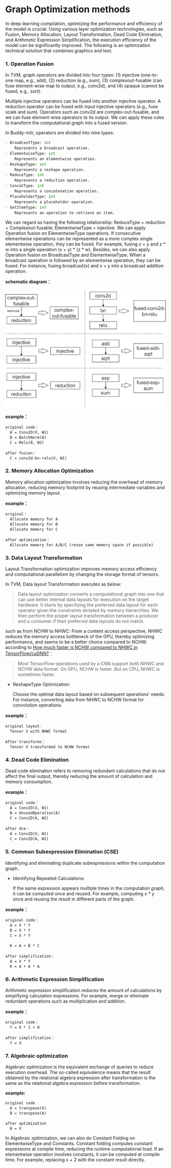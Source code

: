 # Graph Optimization methods
In deep learning compilation, optimizing the performance and efficiency of the model is crucial. Using various layer optimization technologies, such as Fusion, Memory Allocation, Layout Transformation, Dead Code Elimination, and Arithmetic Expression Simplification, the execution efficiency of the model can be significantly improved. The following is an optimization technical solution that combines graphics and text.
### 1. Operation Fusion
In TVM, graph operators are divided into four types: (1) injective (one-to-one map, e.g., add), (2) reduction (e.g., sum), (3) complexout-fusable (can fuse element-wise map to output, e.g., conv2d), and (4) opaque (cannot be fused, e.g., sort).

Multiple injective operators can be fused into another injective operator. A reduction operator can be fused with input injective operators (e.g., fuse scale and sum). Operators such as conv2d are complex-out-fusable, and we can fuse element-wise operators to its output. We can apply these rules to transform the computational graph into a fused version.

In Buddy-mlir, operators are divided into nine types: 
```python
- BroadcastType: int
	Represents a broadcast operation.
- ElementwiseType: int
	Represents an elementwise operation.
- ReshapeType: int
	Represents a reshape operation.
- ReduceType: int
	Represents a reduction operation.
- ConcatType: int
	Represents a concatenation operation.
- PlaceholderType: int
	Represents a placeholder operation.
- GetItemType: int
	Represents an operation to retrieve an item.
```
We can regard as having the following relationship: ReduceType = reduction + Complexout-fusable; ElementwiseType = injective.
We can apply Operation fusion on ElementwiseType operations. If consecutive elementwise operations can be represented as a more complex single elementwise operation, they can be fused. For example, fusing x + y and z * w into a single operation (x + y) * (z * w). 
Besides, we can also apply Operation fusion on BroadcastType and ElementwiseType. When a broadcast operation is followed by an elementwise operation, they can be fused. For instance, fusing broadcast(x) and x + y into a broadcast addition operation.

**schematic diagram：**
<center>
	<img src="./Images/GraphOptimization.png" alt = "fuse rules">
</center>

**example：**
```
original code：
  A = Conv2D(X, W1)
  B = BatchNorm(A)
  C = Relu(B, W2)

after fusion：
  C = conv2d-bn-relu(X, W1)
```



### 2. Memory Allocation Optimization
Memory allocation optimization involves reducing the overhead of memory allocation, reducing memory footprint by reusing intermediate variables and optimizing memory layout.

**example：**
```
original：
  Allocate memory for A
  Allocate memory for B
  Allocate memory for C

after optimization：
  Allocate memory for A/B/C (reuse same memory space if possible)
```

### 3. Data Layout Transformation
Layout Transformation optimization improves memory access efficiency and computational parallelism by changing the storage format of tensors.

In TVM, Data layout Transformation executes as below:
> Data layout optimization converts a computational graph into one that can use better internal data layouts for execution on the target hardware. It starts by specifying the preferred data layout for each operator given the constraints dictated by memory hierarchies. We then perform the proper layout transformation between a producer and a consumer if their preferred data layouts do not match.
> 
such as from NCHW to NHWC: 
From a content access perspective, NHWC reduces the memory access bottleneck of the GPU, thereby optimizing performance, and seems to be a better choice compared to NCHW.
according to [How much faster is NCHW compared to NHWC in TensorFlow/cuDNN?](https://stackoverflow.com/questions/44280335/how-much-faster-is-nchw-compared-to-nhwc-in-tensorflow-cudnn)：
> Most TensorFlow operations used by a CNN support both NHWC and NCHW data format. On GPU, NCHW is faster. But on CPU, NHWC is sometimes faster.
> 

- ReshapeType Optimization:

  Choose the optimal data layout based on subsequent operations' needs. For instance, converting data from NHWC to NCHW format for convolution operations.

**example：**

```
original layout：
  Tensor X with NHWC format

After transforms：
  Tensor X transformed to NCHW format
```

### 4. Dead Code Elimination
Dead code elimination refers to removing redundant calculations that do not affect the final output, thereby reducing the amount of calculation and memory consumption.

**example：**

```
original code：
  A = Conv2D(X, W1)
  B = UnusedOperation(A)
  C = Conv2D(A, W2)

after dce：
  A = Conv2D(X, W1)
  C = Conv2D(A, W2)
```

### 5. Common Subexpression Elimination (CSE)
Identifying and eliminating duplicate subexpressions within the computation graph.

- Identifying Repeated Calculations:

  If the same expression appears multiple times in the computation graph, it can be computed once and reused. For example, computing x * y once and reusing the result in different parts of the graph.

**example：**

```
original code：
  A = X * Y
  B = X * Y
  C = X * Y

  K = A + B * C

after simplification：
  A = X * Y
  K = A + A * A
```

### 6. Arithmetic Expression Simplification
Arithmetic expression simplification reduces the amount of calculations by simplifying calculation expressions. For example, merge or eliminate redundant operations such as multiplication and addition.

**example：**

```
original code：
  Y = X * 1 + 0

after simplification：
  Y = X
```

### 7. Algebraic optimization
Algebraic optimization is the equivalent exchange of queries to reduce execution overhead. The so-called equivalence means that the result obtained by the relational algebra expression after transformation is the same as the relational algebra expression before transformation.

**example:**
```
original code
  A = transpose(X)
  B = transpose(A)

after optimization
  B = X
```

In Algebraic optimization, we can also do Constant Folding on ElementwiseType and Constants.
Constant folding computes constant expressions at compile time, reducing the runtime computational load. If an elementwise operation involves constants, it can be computed at compile time. For example, replacing x + 2 with the constant result directly.

